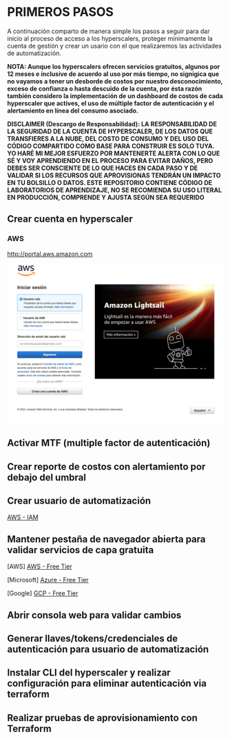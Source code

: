 
# PRIMEROS PASOS

A continuación comparto de manera simple los pasos a seguir para dar inicio al proceso de acceso a los hyperscalers, proteger mínimamente la cuenta de gestión y crear un usario con el que realizaremos las actividades de automatización.

**NOTA: Aunque los hyperscalers ofrecen servicios gratuitos, algunos por 12 meses e inclusive de acuerdo al uso por más tiempo, no signigica que no vayamos a tener un desborde de costos por nuestro desconocimiento, exceso de confianza o hasta descuido de  la cuenta, por ésta razón también considero la implementación de un dashboard de costos de cada hyperscaler que actives, el uso de múltiple factor de autenticación y el alertamiento en línea del consumo asociado.**

**DISCLAIMER (Descargo de Responsabilidad): LA RESPONSABILIDAD DE LA SEGURIDAD DE LA CUENTA DE HYPERSCALER, DE LOS DATOS QUE TRANSFIERES A LA NUBE, DEL COSTO DE CONSUMO Y DEL USO DEL CÓDIGO COMPARTIDO COMO BASE PARA CONSTRUIR ES SOLO TUYA. YO HARÉ MI MEJOR ESFUERZO POR MANTENERTE ALERTA CON LO QUE SÉ Y VOY APRENDIENDO EN EL PROCESO PARA EVITAR DAÑOS, PERO DEBES SER CONSCIENTE DE LO QUE HACES EN CADA PASO Y DE VALIDAR SI LOS RECURSOS QUE APROVISIONAS TENDRÁN UN IMPACTO EN TU BOLSILLO O DATOS. ESTE REPOSITORIO CONTIENE CÓDIGO DE LABORATORIOS DE APRENDIZAJE, NO SE RECOMIENDA SU USO LITERAL EN PRODUCCIÓN, COMPRENDE Y AJUSTA SEGÚN SEA REQUERIDO**

## Crear cuenta en hyperscaler

### AWS

http://portal.aws.amazon.com

<img src="src/img/AWS-create-account.png"/>

## Activar MTF (multiple factor de autenticación)

## Crear reporte de costos con alertamiento por debajo del umbral

## Crear usuario de automatización

[AWS - IAM](https://docs.aws.amazon.com/es_es/IAM/latest/UserGuide/id_users_create.html) 

## Mantener pestaña de navegador abierta para validar servicios de capa gratuita

[AWS] [AWS - Free Tier](https://aws.amazon.com/es/free/)

[Microsoft] [Azure - Free Tier](https://azure.microsoft.com/en-us/pricing/free-services)

[Google] [GCP - Free Tier]([https://azure.microsoft.com/en-us/pricing/free-services](https://cloud.google.com/free?hl=es_419))

## Abrir consola web para validar cambios

## Generar llaves/tokens/credenciales de autenticación para usuario de automatización

## Instalar CLI del hyperscaler y realizar configuración para eliminar autenticación via terraform

## Realizar pruebas de aprovisionamiento con Terraform
